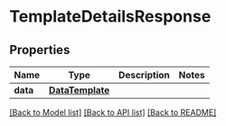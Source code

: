 # TemplateDetailsResponse


## Properties
Name | Type | Description | Notes
------------ | ------------- | ------------- | -------------
**data** | [**DataTemplate**](DataTemplate.md) |  | 


[[Back to Model list]](../../README.md#models) [[Back to API list]](../../README.md#available-methods) [[Back to README]](../../README.md)


